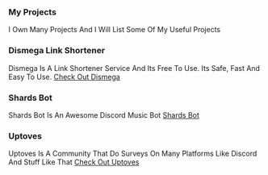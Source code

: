 

### My Projects

I Own Many Projects And I Will List Some Of My Useful Projects

### Dismega Link Shortener

Dismega Is A Link Shortener Service And Its Free To Use. Its Safe, Fast And Easy To Use. [Check Out Dismega](https://www.disme.ga)

### Shards Bot 

Shards Bot Is An Awesome Discord Music Bot [Shards Bot](https://www.shards.ga)

### Uptoves

Uptoves Is A Community That Do Surveys On Many Platforms Like Discord And Stuff Like That [Check Out Uptoves](https://uptoves.ga)


